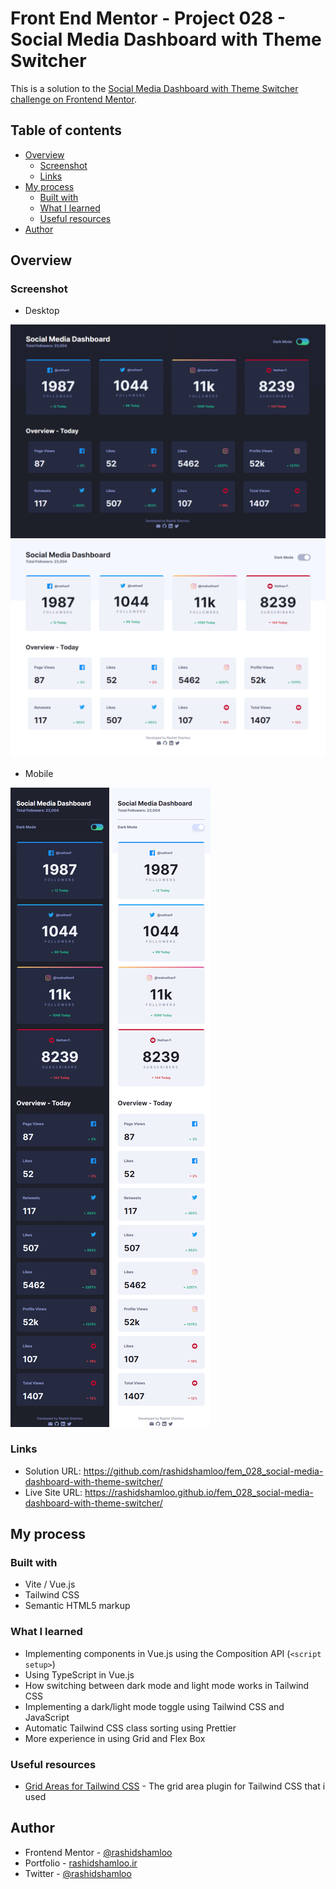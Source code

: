 # Front End Mentor - Project 028 - Social Media Dashboard with Theme Switcher

This is a solution to the [Social Media Dashboard with Theme Switcher challenge on Frontend Mentor](https://www.frontendmentor.io/challenges/social-media-dashboard-with-theme-switcher-6oY8ozp_H).

## Table of contents

- [Overview](#overview)
  - [Screenshot](#screenshot)
  - [Links](#links)
- [My process](#my-process)
  - [Built with](#built-with)
  - [What I learned](#what-i-learned)
  - [Useful resources](#useful-resources)
- [Author](#author)

## Overview

### Screenshot

- Desktop

![](./screenshot-desktop.png)
![](./screenshot-desktop-light.png)

- Mobile

![](./screenshot-mobile.png)
![](./screenshot-mobile-light.png)

### Links

- Solution URL: https://github.com/rashidshamloo/fem_028_social-media-dashboard-with-theme-switcher/
- Live Site URL: https://rashidshamloo.github.io/fem_028_social-media-dashboard-with-theme-switcher/

## My process

### Built with

- Vite / Vue.js
- Tailwind CSS
- Semantic HTML5 markup

### What I learned

- Implementing components in Vue.js using the Composition API (`<script setup>`)
- Using TypeScript in Vue.js
- How switching between dark mode and light mode works in Tailwind CSS
- Implementing a dark/light mode toggle using Tailwind CSS and JavaScript
- Automatic Tailwind CSS class sorting using Prettier
- More experience in using Grid and Flex Box

### Useful resources

- [Grid Areas for Tailwind CSS](https://savvywombat.com.au/tailwind-css/grid-areas/) - The grid area plugin for Tailwind CSS that i used

## Author

- Frontend Mentor - [@rashidshamloo](https://www.frontendmentor.io/profile/rashidshamloo)
- Portfolio - [rashidshamloo.ir](https://www.rashidshamloo.ir)
- Twitter - [@rashidshamloo](https://www.twitter.com/rashidshamloo)
